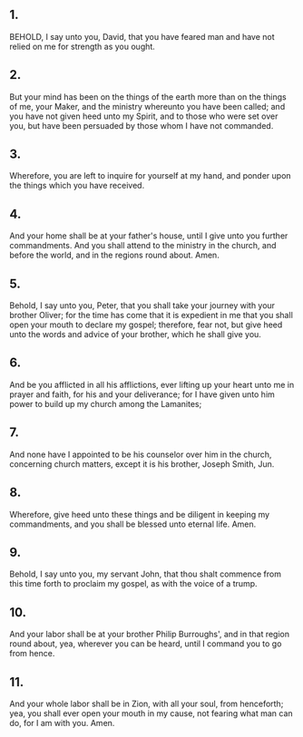 ## 1.
BEHOLD, I say unto you, David, that you have feared man and have not relied on me for strength as you ought.
## 2.
But your mind has been on the things of the earth more than on the things of me, your Maker, and the ministry whereunto you have been called; and you have not given heed unto my Spirit, and to those who were set over you, but have been persuaded by those whom I have not commanded.
## 3.
Wherefore, you are left to inquire for yourself at my hand, and ponder upon the things which you have received.
## 4.
And your home shall be at your father's house, until I give unto you further commandments. And you shall attend to the ministry in the church, and before the world, and in the regions round about. Amen.
## 5.
Behold, I say unto you, Peter, that you shall take your journey with your brother Oliver; for the time has come that it is expedient in me that you shall open your mouth to declare my gospel; therefore, fear not, but give heed unto the words and advice of your brother, which he shall give you.
## 6.
And be you afflicted in all his afflictions, ever lifting up your heart unto me in prayer and faith, for his and your deliverance; for I have given unto him power to build up my church among the Lamanites;
## 7.
And none have I appointed to be his counselor over him in the church, concerning church matters, except it is his brother, Joseph Smith, Jun.
## 8.
Wherefore, give heed unto these things and be diligent in keeping my commandments, and you shall be blessed unto eternal life. Amen.
## 9.
Behold, I say unto you, my servant John, that thou shalt commence from this time forth to proclaim my gospel, as with the voice of a trump.
## 10.
And your labor shall be at your brother Philip Burroughs', and in that region round about, yea, wherever you can be heard, until I command you to go from hence.
## 11.
And your whole labor shall be in Zion, with all your soul, from henceforth; yea, you shall ever open your mouth in my cause, not fearing what man can do, for I am with you. Amen.
